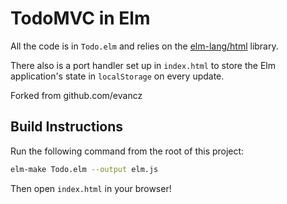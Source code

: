 # TodoMVC in Elm 

All the code is in `Todo.elm` and relies on the [elm-lang/html][html] library. 

[html]: http://package.elm-lang.org/packages/elm-lang/html/latest 

There also is a port handler set up in `index.html` to store the Elm application's state in `localStorage` on every update.

Forked from github.com/evancz


## Build Instructions

Run the following command from the root of this project:

```bash
elm-make Todo.elm --output elm.js
```

Then open `index.html` in your browser!
